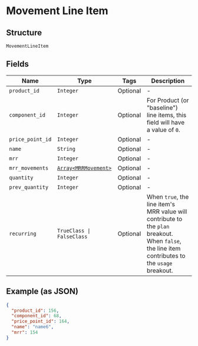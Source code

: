
# Movement Line Item

## Structure

`MovementLineItem`

## Fields

| Name | Type | Tags | Description |
|  --- | --- | --- | --- |
| `product_id` | `Integer` | Optional | - |
| `component_id` | `Integer` | Optional | For Product (or "baseline") line items, this field will have a value of `0`. |
| `price_point_id` | `Integer` | Optional | - |
| `name` | `String` | Optional | - |
| `mrr` | `Integer` | Optional | - |
| `mrr_movements` | [`Array<MRRMovement>`](../../doc/models/mrr-movement.md) | Optional | - |
| `quantity` | `Integer` | Optional | - |
| `prev_quantity` | `Integer` | Optional | - |
| `recurring` | `TrueClass \| FalseClass` | Optional | When `true`, the line item's MRR value will contribute to the `plan` breakout. When `false`, the line item contributes to the `usage` breakout. |

## Example (as JSON)

```json
{
  "product_id": 156,
  "component_id": 68,
  "price_point_id": 164,
  "name": "name6",
  "mrr": 154
}
```

